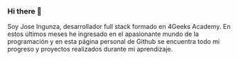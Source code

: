 ### Hi there 👋

Soy Jose Ingunza, desarrollador full stack formado en 4Geeks Academy. En estos últimos meses he ingresado en el apasionante mundo de la programación y en esta página personal de Github se encuentra todo mi progreso y proyectos realizados durante mi aprendizaje.


<!--
**jingunza/jingunza** is a ✨ _special_ ✨ repository because its `README.md` (this file) appears on your GitHub profile.

Here are some ideas to get you started:

- 🔭 I’m currently working on ...
- 🌱 I’m currently learning ...
- 👯 I’m looking to collaborate on ...
- 🤔 I’m looking for help with ...
- 💬 Ask me about ...
- 📫 How to reach me: ...
- 😄 Pronouns: ...
- ⚡ Fun fact: ...
-->
